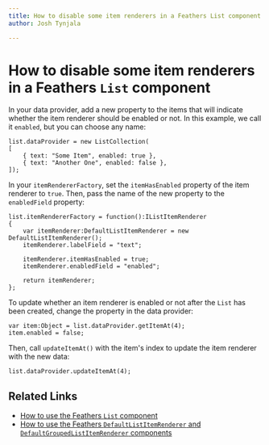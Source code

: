 ```yaml
---
title: How to disable some item renderers in a Feathers List component  
author: Josh Tynjala

---
```

# How to disable some item renderers in a Feathers `List` component

In your data provider, add a new property to the items that will indicate whether the item renderer should be enabled or not. In this example, we call it `enabled`, but you can choose any name:

``` code
list.dataProvider = new ListCollection(
[
	{ text: "Some Item", enabled: true },
	{ text: "Another One", enabled: false },
]);
```

In your `itemRendererFactory`, set the `itemHasEnabled` property of the item renderer to `true`. Then, pass the name of the new property to the `enabledField` property:

``` code
list.itemRendererFactory = function():IListItemRenderer
{
	var itemRenderer:DefaultListItemRenderer = new DefaultListItemRenderer();
	itemRenderer.labelField = "text";

	itemRenderer.itemHasEnabled = true;
	itemRenderer.enabledField = "enabled";
	
	return itemRenderer;
};
```

To update whether an item renderer is enabled or not after the `List` has been created, change the property in the data provider:

``` code
var item:Object = list.dataProvider.getItemAt(4);
item.enabled = false;
```

Then, call `updateItemAt()` with the item's index to update the item renderer with the new data:

``` code
list.dataProvider.updateItemAt(4);
```

## Related Links

-   [How to use the Feathers `List` component](../list.html)
-   [How to use the Feathers `DefaultListItemRenderer` and `DefaultGroupedListItemRenderer` components](../default-item-renderers.html)